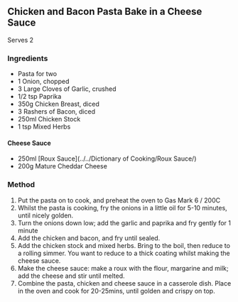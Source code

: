 ## Chicken and Bacon Pasta Bake in a Cheese Sauce
Serves 2
### Ingredients
* Pasta for two
* 1 Onion, chopped
* 3 Large Cloves of Garlic, crushed
* 1/2 tsp Paprika
* 350g Chicken Breast, diced
* 3 Rashers of Bacon, diced
* 250ml Chicken Stock
* 1 tsp Mixed Herbs

#### Cheese Sauce
* 250ml [Roux Sauce](../../Dictionary of Cooking/Roux Sauce/)
* 200g Mature Cheddar Cheese

### Method
1. Put the pasta on to cook, and preheat the oven to Gas Mark 6 / 200C
2. Whilst the pasta is cooking, fry the onions in a little oil for 5-10
minutes, until nicely golden.
3. Turn the onions down low; add the garlic and paprika and fry gently
for 1 minute
4. Add the chicken and bacon, and fry until sealed.
5. Add the chicken stock and mixed herbs. Bring to the boil, then reduce
to a rolling simmer. You want to reduce to a thick coating whilst
making the cheese sauce.
6. Make the cheese sauce: make a roux with the flour, margarine and
milk; add the cheese and stir until melted.
7. Combine the pasta, chicken and cheese sauce in a casserole dish.
Place in the oven and cook for 20-25mins, until golden and crispy on top.
